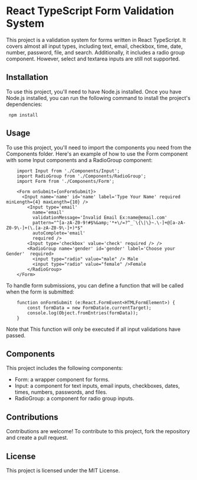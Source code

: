 # React TypeScript Form Validation System
This project is a validation system for forms written in React TypeScript. It covers almost all input types, including text, email, checkbox, time, date, number, password, file, and search. Additionally, it includes a radio group component. However, select and textarea inputs are still not supported.

## Installation
To use this project, you'll need to have Node.js installed. Once you have Node.js installed, you can run the following command to install the project's dependencies:

```
 npm install
```


## Usage

To use this project, you'll need to import the components you need from the Components folder. Here's an example of how to use the Form component with some Input components and a RadioGroup component:


```
    import Input from './Components/Input';
    import RadioGroup from './Components/RadioGroup';
    import Form from './Components/Form';

    <Form onSubmit={onFormSubmit}>
      <Input name='name' id='name' label='Type Your Name' required minLength={4} maxLength={10} />
        <Input type='email' 
          name='email' 
          validationMessage='Invalid Email Ex:name@email.com'
          pattern="^[a-zA-Z0-9!#$%&amp;'*+\/=?^_`\{\|\}~.\-]+@[a-zA-Z0-9\-]+(\.[a-zA-Z0-9\-]+)*$" 
          autoComplete='email' 
          required />
        <Input type='checkbox' value='check' required /> />
        <RadioGroup name='gender' id='gender' label='Choose your Gender'  required>
          <input type="radio" value="male" /> Male
          <input type="radio" value="female" />Female
        </RadioGroup>
    </Form>
```

To handle form submissions, you can define a function that will be called when the form is submitted:
```
    function onFormSubmit (e:React.FormEvent<HTMLFormElement>) {
        const formData = new FormData(e.currentTarget);
        console.log(Object.fromEntries(formData));
    }
```

Note that This function will only be executed if all input validations have passed.

## Components
This project includes the following components:

* Form: a wrapper component for forms.
* Input: a component for text inputs, email inputs, checkboxes, dates, times, numbers, passwords, and files.
* RadioGroup: a component for radio group inputs.

## Contributions
Contributions are welcome! To contribute to this project, fork the repository and create a pull request.

## License
This project is licensed under the MIT License.